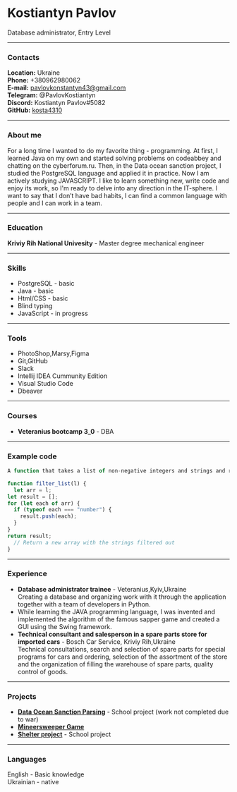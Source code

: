 # Kostiantyn Pavlov

Database administrator, Entry Level

---

### Contacts

**Location:** Ukraine  
**Phone:** +380962980062  
**E-mail:** pavlovkonstantyn43@gmail.com  
**Telegram:** @PavlovKostiantyn  
**Discord:** Kostiantyn Pavlov#5082  
**GitHub:** [kosta4310](https://github.com/kosta4310)

---

### About me

For a long time I wanted to do my favorite thing - programming. At first, I learned Java on my own and started solving problems on codeabbey and chatting on the cyberforum.ru. Then, in the Data ocean sanction project, I studied the PostgreSQL language and applied it in practice. Now I am actively studying JAVASCRIPT. I like to learn something new, write code and enjoy its work, so I'm ready to delve into any direction in the IT-sphere. I want to say that I don’t have bad habits, I can find a common language with people and I can work in a team.

---

### Education

**Kriviy Rih National Univesity** - Master degree mechanical engineer

---

### Skills

- PostgreSQL - basic
- Java - basic
- Html/CSS - basic
- Blind typing
- JavaScript - in progress

---

### Tools

- PhotoShop,Marsy,Figma
- Git,GitHub
- Slack
- Intellij IDEA Cummunity Edition
- Visual Studio Code
- Dbeaver

---

### Courses

- **Veteranius bootcamp 3_0** - DBA

---

### Example code

```javascript
A function that takes a list of non-negative integers and strings and returns a new list with the strings filtered out.

function filter_list(l) {
  let arr = l;
let result = [];
for (let each of arr) {
  if (typeof each === "number") {
    result.push(each);
  }
}
return result;
  // Return a new array with the strings filtered out
}
```

---

### Experience

- **Database administrator trainee** - Veteranius,Kyiv,Ukraine  
  Creating a database and organizing work with it through the application together with a team of developers in Python.
- While learning the JAVA programming language, I was invented and implemented the algorithm of the famous sapper game and created a GUI using the Swing framework.
- **Technical consultant and salesperson in a spare parts store for imported cars** - Bosch Car Service, Kriviy Rih,Ukraine  
  Technical consultations, search and selection of spare parts for special programs for cars and ordering, selection of the assortment of the store and the organization of filling the warehouse of spare parts, quality control of goods.

---

### Projects

- [**Data Ocean Sanction Parsing**](https://github.com/VeteraniusWeb2021/SanctionParsing.git) - School project (work not completed due to war)   
- [**Mineersweeper Game**](https://github.com/kosta4310/Saper)   
- [**Shelter project**](https://kosta4310.github.io/rsschool-cv/shelter-dom/pages/main/index.html) - School project

---

### Languages

English - Basic knowledge  
Ukrainian - native
